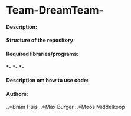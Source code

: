 # Team-DreamTeam-

#### Description:

#### Structure of the repository:


#### Required libraries/programs:
*-
*-
*-

#### Description om how to use code:

#### Authors:

..*Bram Huis
..*Max Burger
..*Moos Middelkoop
